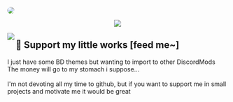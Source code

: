<a href="url"><img src="https://user-images.githubusercontent.com/79029257/185763262-2fc8bf77-b9d1-425f-8f88-27c4d7335edb.png" style="border-radius:50%"></a>

<p align="center">
  <a href="https://ko-fi.com/P5P5EI7GP"><img src="https://ko-fi.com/img/githubbutton_sm.svg">
</p>

<a href="https://discord.com/users/403725623161257984"><img align="left" src="https://lanyard.cnrad.dev/api/403725623161257984"/></a>

## 📍 Support my little works [feed me~]

I just have some BD themes but wanting to import to other DiscordMods <br/>The money will go to my stomach i suppose... <br/><br/>I'm not devoting all my time to github, but if you want to support me in small projects and motivate me it would be great
